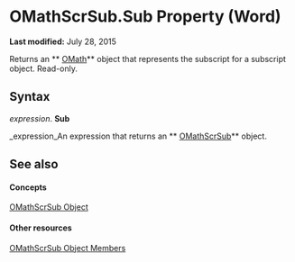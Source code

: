 
# OMathScrSub.Sub Property (Word)

 **Last modified:** July 28, 2015

Returns an  ** [OMath](82f2f81b-e2d5-140f-bdcc-8b52b821b24d.md)** object that represents the subscript for a subscript object. Read-only.

## Syntax

 _expression_. **Sub**

 _expression_An expression that returns an  ** [OMathScrSub](823053c2-3657-bc4f-6576-7e3560fee188.md)** object.


## See also


#### Concepts


 [OMathScrSub Object](823053c2-3657-bc4f-6576-7e3560fee188.md)
#### Other resources


 [OMathScrSub Object Members](f51d7072-0fa6-1f1a-c0b0-516b9a078800.md)
